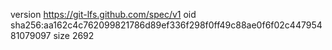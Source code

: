version https://git-lfs.github.com/spec/v1
oid sha256:aa162c4c762099821786d89ef336f298f0ff49c88ae0f6f02c44795481079097
size 2692
